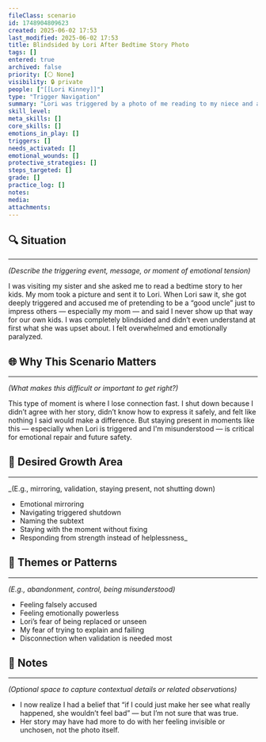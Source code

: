 ```yaml
---
fileClass: scenario
id: 1748904809623
created: 2025-06-02 17:53
last_modified: 2025-06-02 17:53
title: Blindsided by Lori After Bedtime Story Photo
tags: []
entered: true
archived: false
priority: [⚪ None]
visibility: 🔒 private
people: ["[[Lori Kinney]]"]
type: "Trigger Navigation"
summary: "Lori was triggered by a photo of me reading to my niece and accused me of being a fake, performative parent who only shows up for others. I shut down, didn’t know how to respond, and felt completely powerless."
skill_level:
meta_skills: []
core_skills: []
emotions_in_play: []
triggers: []
needs_activated: []
emotional_wounds: []
protective_strategies: []
steps_targeted: []
grade: []
practice_log: []
notes: 
media: 
attachments:
---
```


## 🔍 Situation 
---
_(Describe the triggering event, message, or moment of emotional tension)_

I was visiting my sister and she asked me to read a bedtime story to her kids. My mom took a picture and sent it to Lori. When Lori saw it, she got deeply triggered and accused me of pretending to be a “good uncle” just to impress others — especially my mom — and said I never show up that way for our own kids. I was completely blindsided and didn’t even understand at first what she was upset about. I felt overwhelmed and emotionally paralyzed.

## 🌐 Why This Scenario Matters 
---
_(What makes this difficult or important to get right?)_

This type of moment is where I lose connection fast. I shut down because I didn’t agree with her story, didn’t know how to express it safely, and felt like nothing I said would make a difference. But staying present in moments like this — especially when Lori is triggered and I'm misunderstood — is critical for emotional repair and future safety.

## 🎯 Desired Growth Area  
---
_(E.g., mirroring, validation, staying present, not shutting down)

- Emotional mirroring  
- Navigating triggered shutdown  
- Naming the subtext  
- Staying with the moment without fixing  
- Responding from strength instead of helplessness_

## 🧵 Themes or Patterns  
---
_(E.g., abandonment, control, being misunderstood)_

- Feeling falsely accused  
- Feeling emotionally powerless  
- Lori’s fear of being replaced or unseen  
- My fear of trying to explain and failing  
- Disconnection when validation is needed most

## 🧩 Notes  
---
_(Optional space to capture contextual details or related observations)_

- I now realize I had a belief that “if I could just make her see what really happened, she wouldn’t feel bad” — but I’m not sure that was true.
- Her story may have had more to do with her feeling invisible or unchosen, not the photo itself.

